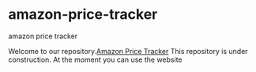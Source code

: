 # amazon-price-tracker
amazon price tracker


Welcome to our repository.[Amazon Price Tracker](https://locotracky.com) This repository is under construction. At the moment you can use the website
